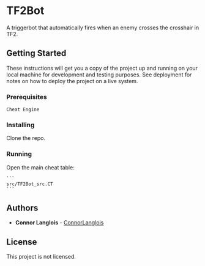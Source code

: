 # TF2Bot

A triggerbot that automatically fires when an enemy crosses the crosshair in TF2.

## Getting Started

These instructions will get you a copy of the project up and running on your local machine for development and testing purposes. See deployment for notes on how to deploy the project on a live system.

### Prerequisites

```
Cheat Engine
```

### Installing

Clone the repo.

### Running

Open the main cheat table:

	```
	src/TF2Bot_src.CT
	```

## Authors

* **Connor Langlois** - [ConnorLanglois](https://github.com/ConnorLanglois)

## License

This project is not licensed.
